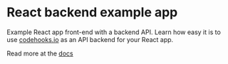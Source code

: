 # React backend example app
Example React app front-end with a backend API. Learn how easy it is to use [codehooks.io](https://codehooks.io) as an API backend for your React app.

Read more at the [docs](https://codehooks.io/docs/examples/react-backend-example)